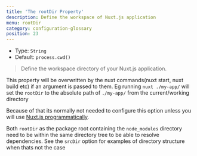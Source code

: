 ```yaml
---
title: 'The rootDir Property'
description: Define the workspace of Nuxt.js application
menu: rootDir
category: configuration-glossary
position: 23
---
```


- Type: `String`
- Default: `process.cwd()`

> Define the workspace directory of your Nuxt.js application.

This property will be overwritten by the nuxt commands(nuxt start, nuxt build etc) if an argument is passed to them. Eg running `nuxt ./my-app/` will set the `rootDir` to the absolute path of `./my-app/` from the current/working directory

Because of that its normally not needed to configure this option unless you will use [Nuxt.js programmatically](/guides/internals-glossary/nuxt).

<base-alert type="info"> Both `rootDir` as the package root containing the `node_modules` directory need to be within the same directory tree to be able to <NuxtLink to="https://nodejs.org/api/modules.html#modules_all_together">resolve dependencies.</NuxtLink> See the <NuxtLink to="/guides/configuration-glossary/configuration-srcdir">`srcDir` option</NuxtLink> for examples of directory structure when thats not the case

</base-alert>
